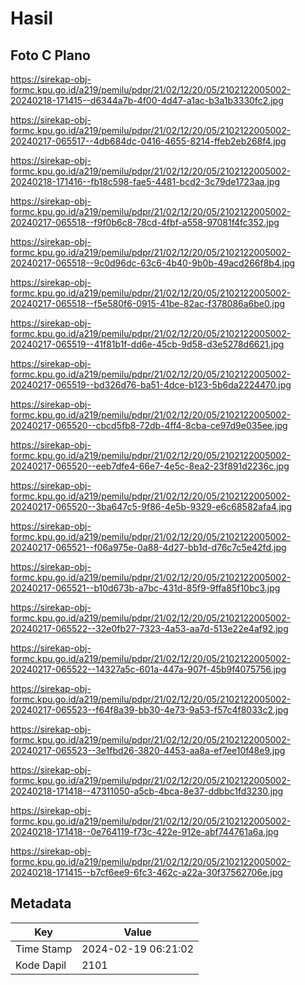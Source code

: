 # Hasil

## Foto C Plano

https://sirekap-obj-formc.kpu.go.id/a219/pemilu/pdpr/21/02/12/20/05/2102122005002-20240218-171415--d6344a7b-4f00-4d47-a1ac-b3a1b3330fc2.jpg

https://sirekap-obj-formc.kpu.go.id/a219/pemilu/pdpr/21/02/12/20/05/2102122005002-20240217-065517--4db684dc-0416-4655-8214-ffeb2eb268f4.jpg

https://sirekap-obj-formc.kpu.go.id/a219/pemilu/pdpr/21/02/12/20/05/2102122005002-20240218-171416--fb18c598-fae5-4481-bcd2-3c79de1723aa.jpg

https://sirekap-obj-formc.kpu.go.id/a219/pemilu/pdpr/21/02/12/20/05/2102122005002-20240217-065518--f9f0b6c8-78cd-4fbf-a558-97081f4fc352.jpg

https://sirekap-obj-formc.kpu.go.id/a219/pemilu/pdpr/21/02/12/20/05/2102122005002-20240217-065518--9c0d96dc-63c6-4b40-9b0b-49acd266f8b4.jpg

https://sirekap-obj-formc.kpu.go.id/a219/pemilu/pdpr/21/02/12/20/05/2102122005002-20240217-065518--f5e580f6-0915-41be-82ac-f378086a6be0.jpg

https://sirekap-obj-formc.kpu.go.id/a219/pemilu/pdpr/21/02/12/20/05/2102122005002-20240217-065519--41f81b1f-dd6e-45cb-9d58-d3e5278d6621.jpg

https://sirekap-obj-formc.kpu.go.id/a219/pemilu/pdpr/21/02/12/20/05/2102122005002-20240217-065519--bd326d76-ba51-4dce-b123-5b6da2224470.jpg

https://sirekap-obj-formc.kpu.go.id/a219/pemilu/pdpr/21/02/12/20/05/2102122005002-20240217-065520--cbcd5fb8-72db-4ff4-8cba-ce97d9e035ee.jpg

https://sirekap-obj-formc.kpu.go.id/a219/pemilu/pdpr/21/02/12/20/05/2102122005002-20240217-065520--eeb7dfe4-66e7-4e5c-8ea2-23f891d2236c.jpg

https://sirekap-obj-formc.kpu.go.id/a219/pemilu/pdpr/21/02/12/20/05/2102122005002-20240217-065520--3ba647c5-9f86-4e5b-9329-e6c68582afa4.jpg

https://sirekap-obj-formc.kpu.go.id/a219/pemilu/pdpr/21/02/12/20/05/2102122005002-20240217-065521--f06a975e-0a88-4d27-bb1d-d76c7c5e42fd.jpg

https://sirekap-obj-formc.kpu.go.id/a219/pemilu/pdpr/21/02/12/20/05/2102122005002-20240217-065521--b10d673b-a7bc-431d-85f9-9ffa85f10bc3.jpg

https://sirekap-obj-formc.kpu.go.id/a219/pemilu/pdpr/21/02/12/20/05/2102122005002-20240217-065522--32e0fb27-7323-4a53-aa7d-513e22e4af92.jpg

https://sirekap-obj-formc.kpu.go.id/a219/pemilu/pdpr/21/02/12/20/05/2102122005002-20240217-065522--14327a5c-601a-447a-907f-45b9f4075756.jpg

https://sirekap-obj-formc.kpu.go.id/a219/pemilu/pdpr/21/02/12/20/05/2102122005002-20240217-065523--f64f8a39-bb30-4e73-9a53-f57c4f8033c2.jpg

https://sirekap-obj-formc.kpu.go.id/a219/pemilu/pdpr/21/02/12/20/05/2102122005002-20240217-065523--3e1fbd26-3820-4453-aa8a-ef7ee10f48e9.jpg

https://sirekap-obj-formc.kpu.go.id/a219/pemilu/pdpr/21/02/12/20/05/2102122005002-20240218-171418--47311050-a5cb-4bca-8e37-ddbbc1fd3230.jpg

https://sirekap-obj-formc.kpu.go.id/a219/pemilu/pdpr/21/02/12/20/05/2102122005002-20240218-171418--0e764119-f73c-422e-912e-abf744761a6a.jpg

https://sirekap-obj-formc.kpu.go.id/a219/pemilu/pdpr/21/02/12/20/05/2102122005002-20240218-171415--b7cf6ee9-6fc3-462c-a22a-30f37562706e.jpg


## Metadata

| Key        | Value               |
| ---------- | ------------------- |
| Time Stamp | 2024-02-19 06:21:02 |
| Kode Dapil | 2101                |



